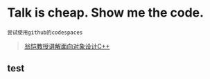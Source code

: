 # Talk is cheap. Show me the code.
```尝试使用github的codespaces```
> [翁恺教授讲解面向对象设计C++](https://www.bilibili.com/video/BV16P4y1o7No?p=1&vd_source=56a9a95cceb72a8249949e4126a9e0bd)

## test